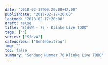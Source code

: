 ```yaml
---
date: "2018-02-17T00:20:00+02:00"
publishdate: "2018-02-17+20:00"
lastmod: "2018-02-17+20:00"
draft: false
title: "SfdvW - 76 - Klinke Live TODO"
tags: [""]
series: ["SfdvW"]
categories: ["Sendebeitrag"]
img: ""
toc: false
summary: "Sendung Nummer 76 Klinke Live TODO"
---
```


<div id="example"></div>
<script src="https://cdn.podlove.org/web-player/embed.js"></script>
<script>
  podlovePlayer('#example', '/blog/sfdvw76.json');
</script>
